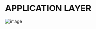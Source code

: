 # APPLICATION LAYER
![image](https://github.com/Tesseract99/GalacticAPI_microservice/assets/51220476/13a5e5a8-76ca-4455-96eb-e1f4f2758ec8)
